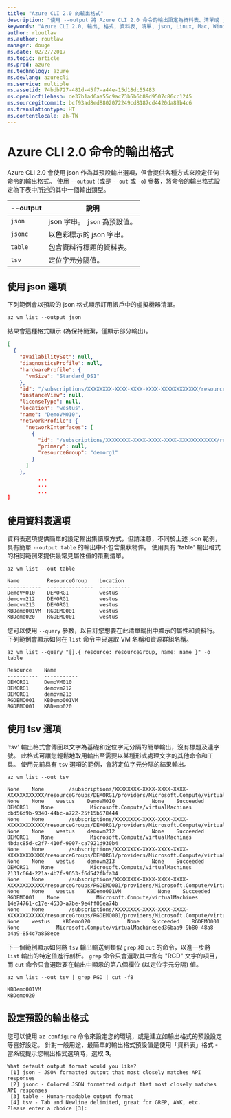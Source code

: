 ```yaml
---
title: "Azure CLI 2.0 的輸出格式"
description: "使用 --output 將 Azure CLI 2.0 命令的輸出設定為資料表、清單或 json 格式。"
keywords: "Azure CLI 2.0, 輸出, 格式, 資料表, 清單, json, Linux, Mac, Windows, OS X"
author: rloutlaw
ms.author: routlaw
manager: douge
ms.date: 02/27/2017
ms.topic: article
ms.prod: azure
ms.technology: azure
ms.devlang: azurecli
ms.service: multiple
ms.assetid: 74bdb727-481d-45f7-a44e-15d18dc55483
ms.openlocfilehash: de37b1ad6aa55c9ac73b5b6b89d9507c86cc1245
ms.sourcegitcommit: bcf93ad8ed8802072249cd8187cd4420da89b4c6
ms.translationtype: HT
ms.contentlocale: zh-TW
---
```

# <a name="output-formats-for-azure-cli-20-commands"></a>Azure CLI 2.0 命令的輸出格式

Azure CLI 2.0 會使用 json 作為其預設輸出選項，但會提供各種方式來設定任何命令的輸出格式。  使用 `--output` (或是 `--out` 或 `-o`) 參數，將命令的輸出格式設定為下表中所述的其中一個輸出類型。 

--output | 說明
---------|-------------------------------
`json`   | json 字串。 `json` 為預設值。
`jsonc`  | 以色彩標示的 json 字串。
`table`  | 包含資料行標題的資料表。
`tsv`    | 定位字元分隔值。

## <a name="using-the-json-option"></a>使用 json 選項

下列範例會以預設的 json 格式顯示訂用帳戶中的虛擬機器清單。

```azurecli
az vm list --output json
```

結果會這種格式顯示 (為保持簡潔，僅顯示部分輸出)。

```json
[
  {
    "availabilitySet": null,
    "diagnosticsProfile": null,
    "hardwareProfile": {
      "vmSize": "Standard_DS1"
    },
    "id": "/subscriptions/XXXXXXXX-XXXX-XXXX-XXXX-XXXXXXXXXXXX/resourceGroups/DEMORG1/providers/Microsoft.Compute/virtualMachines/DemoVM010",
    "instanceView": null,
    "licenseType": null,
    "location": "westus",
    "name": "DemoVM010",
    "networkProfile": {
      "networkInterfaces": [
        {
          "id": "/subscriptions/XXXXXXXX-XXXX-XXXX-XXXX-XXXXXXXXXXXX/resourceGroups/demorg1/providers/Microsoft.Network/networkInterfaces/DemoVM010VMNic",
          "primary": null,
          "resourceGroup": "demorg1"
        }
      ]
    },
          ...
          ...
          ...   
]
```
 
## <a name="using-the-table-option"></a>使用資料表選項

資料表選項提供簡單的設定輸出集讀取方式，但請注意，不同於上述 json 範例，具有簡單 `--output table` 的輸出中不包含巢狀物件。  使用具有 'table' 輸出格式的相同範例來提供最常見屬性值的策劃清單。

```azurecli
az vm list --out table
```

```
Name         ResourceGroup    Location
-----------  ---------------  ----------
DemoVM010    DEMORG1          westus
demovm212    DEMORG1          westus
demovm213    DEMORG1          westus
KBDemo001VM  RGDEMO001        westus
KBDemo020    RGDEMO001        westus
```

您可以使用 `--query` 參數，以自訂您想要在此清單輸出中顯示的屬性和資料行。 下列範例會顯示如何在 `list` 命令中只選取 VM 名稱和資源群組名稱。

```azurecli
az vm list --query "[].{ resource: resourceGroup, name: name }" -o table
```

```
Resource    Name
----------  -----------
DEMORG1     DemoVM010
DEMORG1     demovm212
DEMORG1     demovm213
RGDEMO001   KBDemo001VM
RGDEMO001   KBDemo020
```

## <a name="using-the-tsv-option"></a>使用 tsv 選項

'tsv' 輸出格式會傳回以文字為基礎和定位字元分隔的簡單輸出，沒有標題及連字號。 此格式可讓您輕鬆地取用輸出至需要以某種形式處理文字的其他命令和工具。 使用先前具有 `tsv` 選項的範例，會將定位字元分隔的結果輸出。

```azurecli
az vm list --out tsv
```

```
None    None        /subscriptions/XXXXXXXX-XXXX-XXXX-XXXX-XXXXXXXXXXXX/resourceGroups/DEMORG1/providers/Microsoft.Compute/virtualMachines/DemoVM010    None    None    westus    DemoVM010            None    Succeeded    DEMORG1    None            Microsoft.Compute/virtualMachines    cbd56d9b-9340-44bc-a722-25f15b578444
None    None        /subscriptions/XXXXXXXX-XXXX-XXXX-XXXX-XXXXXXXXXXXX/resourceGroups/DEMORG1/providers/Microsoft.Compute/virtualMachines/demovm212    None    None    westus    demovm212            None    Succeeded    DEMORG1    None            Microsoft.Compute/virtualMachines    4bdac85d-c2f7-410f-9907-ca7921d930b4
None    None        /subscriptions/XXXXXXXX-XXXX-XXXX-XXXX-XXXXXXXXXXXX/resourceGroups/DEMORG1/providers/Microsoft.Compute/virtualMachines/demovm213    None    None    westus    demovm213            None    Succeeded    DEMORG1    None            Microsoft.Compute/virtualMachines    2131c664-221a-4b7f-9653-f6d542fbfa34
None    None        /subscriptions/XXXXXXXX-XXXX-XXXX-XXXX-XXXXXXXXXXXX/resourceGroups/RGDEMO001/providers/Microsoft.Compute/virtualMachines/KBDemo001VM    None    None    westus    KBDemo001VM            None    Succeeded    RGDEMO001    None            Microsoft.Compute/virtualMachines    14e74761-c17e-4530-a7be-9e4ff06ea74b
None    None        /subscriptions/XXXXXXXX-XXXX-XXXX-XXXX-XXXXXXXXXXXX/resourceGroups/RGDEMO001/providers/Microsoft.Compute/virtualMachines/KBDemo02None    None    westus    KBDemo020            None    Succeeded    RGDEMO001    None            Microsoft.Compute/virtualMachinesed36baa9-9b80-48a8-b4a9-854c7a858ece
```

下一個範例顯示如何將 `tsv` 輸出輸送到類似 `grep` 和 `cut` 的命令，以進一步將 `list` 輸出的特定值進行剖析。 `grep` 命令只會選取其中含有 "RGD" 文字的項目，而 `cut` 命令只會選取要在輸出中顯示的第八個欄位 (以定位字元分隔) 值。

```azurecli
az vm list --out tsv | grep RGD | cut -f8
```

```
KBDemo001VM
KBDemo020
```

## <a name="setting-the-default-output-format"></a>設定預設的輸出格式

您可以使用 `az configure` 命令來設定您的環境，或是建立如輸出格式的預設設定等喜好設定。 針對一般用途，最簡單的輸出格式預設值是使用「資料表」格式 - 當系統提示您輸出格式選項時，選取 **3**。 

```
What default output format would you like?
 [1] json - JSON formatted output that most closely matches API responses
 [2] jsonc - Colored JSON formatted output that most closely matches API responses
 [3] table - Human-readable output format
 [4] tsv - Tab and Newline delimited, great for GREP, AWK, etc.
Please enter a choice [3]: 
```